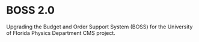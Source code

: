 BOSS 2.0
==========
Upgrading the Budget and Order Support System (BOSS) for the University of Florida Physics Department CMS project.
